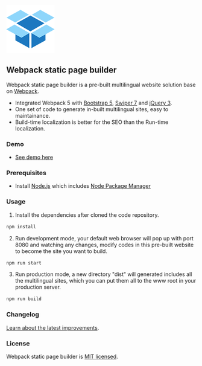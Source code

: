 
![logo](src/common/imgs/logo.png)

## Webpack static page builder

Webpack static page builder is a pre-built multilingual website solution base on [Webpack](https://webpack.js.org/).

* Integrated Webpack 5 with [Bootstrap 5](https://getbootstrap.com/), [Swiper 7](https://swiperjs.com/) and [jQuery 3](https://jquery.com/).
* One set of code to generate in-built multilingual sites, easy to maintainance.
* Build-time localization is better for the SEO than the Run-time localization.

### Demo
- [See demo here](https://jiang-ning.github.io/webpack-static-page-builder/)
### Prerequisites

- Install [Node.js](https://nodejs.org/) which includes [Node Package Manager](https://www.npmjs.com)

### Usage

1. Install the dependencies after cloned the code repository.

```bash
npm install
```

2. Run development mode, your default web browser will pop up with port 8080 and watching any changes, modify codes in this pre-built website to become the site you want to build.

```bash
npm run start
```

3. Run production mode, a new directory "dist" will generated includes all the multilingual sites, which you can put them all to the www root in your production server.

```bash
npm run build
```

### Changelog

[Learn about the latest improvements](./CHANGELOG).

### License

Webpack static page builder is [MIT licensed](./LICENSE).
